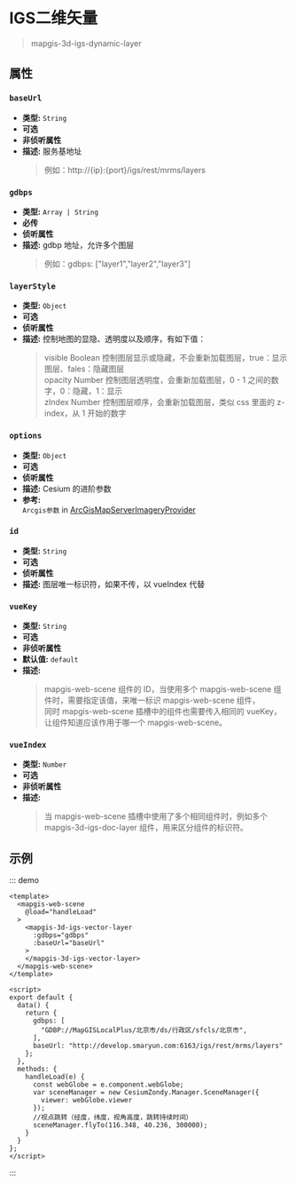 # IGS二维矢量

> mapgis-3d-igs-dynamic-layer

## 属性

### `baseUrl`

- **类型:** `String`
- **可选**
- **非侦听属性**
- **描述:** 服务基地址
  > 例如：http://{ip}:{port}/igs/rest/mrms/layers

### `gdbps`

- **类型:** `Array | String`
- **必传**
- **侦听属性**
- **描述:** gdbp 地址，允许多个图层
  > 例如：gdbps: ["layer1","layer2","layer3"]

### `layerStyle`

- **类型:** `Object`
- **可选**
- **侦听属性**
- **描述:** 控制地图的显隐、透明度以及顺序，有如下值：
  > visible Boolean 控制图层显示或隐藏，不会重新加载图层，true：显示图层、fales：隐藏图层 <br/>
  > opacity Number 控制图层透明度，会重新加载图层，0 - 1 之间的数字，0：隐藏，1：显示 <br/>
  > zIndex Number 控制图层顺序，会重新加载图层，类似 css 里面的 z-index，从 1 开始的数字 <br/>

### `options`

- **类型:** `Object`
- **可选**
- **侦听属性**
- **描述:** Cesium 的进阶参数
- **参考:** <br>
  `Arcgis参数` in [ArcGisMapServerImageryProvider](//http://develop.smaryun.com:8899/docs/other/mapgis-cesium/ArcGisMapServerImageryProvider.html?classFilter=ArcGisMapServerImageryProvider)

### `id`

- **类型:** `String`
- **可选**
- **侦听属性**
- **描述:** 图层唯一标识符，如果不传，以 vueIndex 代替

### `vueKey`

- **类型:** `String`
- **可选**
- **非侦听属性**
- **默认值:** `default`
- **描述:**
  > mapgis-web-scene 组件的 ID，当使用多个 mapgis-web-scene 组件时，需要指定该值，来唯一标识 mapgis-web-scene 组件， <br/>
  > 同时 mapgis-web-scene 插槽中的组件也需要传入相同的 vueKey，让组件知道应该作用于哪一个 mapgis-web-scene。

### `vueIndex`

- **类型:** `Number`
- **可选**
- **非侦听属性**
- **描述:**
  > 当 mapgis-web-scene 插槽中使用了多个相同组件时，例如多个 mapgis-3d-igs-doc-layer 组件，用来区分组件的标识符。

## 示例

::: demo

```vue
<template>
  <mapgis-web-scene
    @load="handleLoad"
  >
    <mapgis-3d-igs-vector-layer
      :gdbps="gdbps"
      :baseUrl="baseUrl"
    >
    </mapgis-3d-igs-vector-layer>
  </mapgis-web-scene>
</template>

<script>
export default {
  data() {
    return {
      gdbps: [
        "GDBP://MapGISLocalPlus/北京市/ds/行政区/sfcls/北京市",
      ],
      baseUrl: "http://develop.smaryun.com:6163/igs/rest/mrms/layers"
    };
  },
  methods: {
    handleLoad(e) {
      const webGlobe = e.component.webGlobe;
      var sceneManager = new CesiumZondy.Manager.SceneManager({
        viewer: webGlobe.viewer
      });
      //视点跳转（经度，纬度，视角高度，跳转持续时间）
      sceneManager.flyTo(116.348, 40.236, 300000);
    }
  }
};
</script>
```

:::